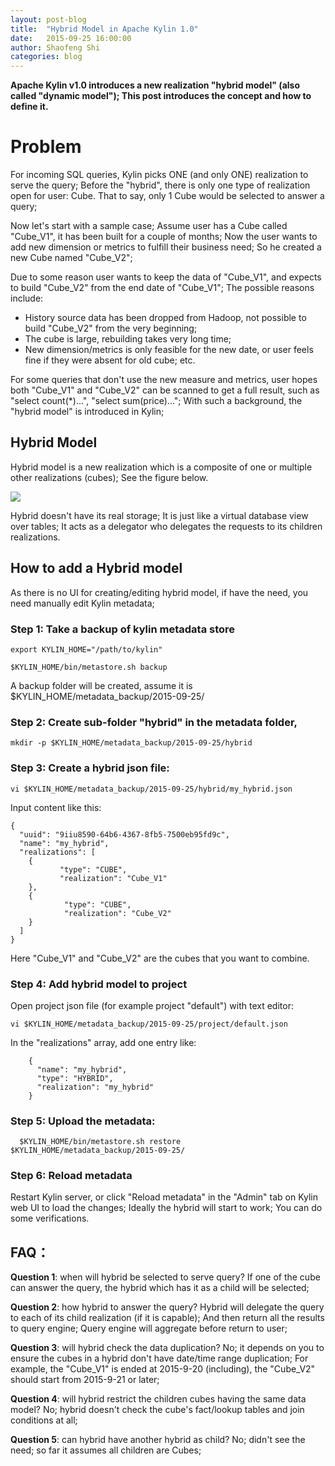 ```yaml
---
layout: post-blog
title:  "Hybrid Model in Apache Kylin 1.0"
date:   2015-09-25 16:00:00
author: Shaofeng Shi
categories: blog
---
```


**Apache Kylin v1.0 introduces a new realization "hybrid model" (also called "dynamic model"); This post introduces the concept and how to define it.**

# Problem

For incoming SQL queries, Kylin picks ONE (and only ONE) realization to serve the query; Before the "hybrid", there is only one type of realization open for user: Cube. That to say, only 1 Cube would be selected to answer a query;

Now let's start with a sample case; Assume user has a Cube called "Cube_V1", it has been built for a couple of months; Now the user wants to add new dimension or metrics to fulfill their business need; So he created a new Cube named "Cube_V2"; 

Due to some reason user wants to keep the data of "Cube_V1", and expects to build "Cube_V2" from the end date of "Cube_V1"; The possible reasons include:

* History source data has been dropped from Hadoop, not possible to build "Cube_V2" from the very beginning;
* The cube is large, rebuilding takes very long time;
* New dimension/metrics is only feasible for the new date, or user feels fine if they were absent for old cube; etc.

For some queries that don't use the new measure and metrics, user hopes both "Cube_V1" and "Cube_V2" can be scanned to get a full result, such as "select count(*)...", "select sum(price)..."; With such a background, the "hybrid model" is introduced in Kylin;

## Hybrid Model

Hybrid model is a new realization which is a composite of one or multiple other realizations (cubes); See the figure below.

![]( /images/blog/hybrid-model.png)

Hybrid doesn't have its real storage; It is just like a virtual database view over tables; It acts as a delegator who delegates the requests to its children realizations.

## How to add a Hybrid model

As there is no UI for creating/editing hybrid model, if have the need, you need manually edit Kylin metadata;

### Step 1: Take a backup of kylin metadata store 

```
export KYLIN_HOME="/path/to/kylin"

$KYLIN_HOME/bin/metastore.sh backup

```

A backup folder will be created, assume it is $KYLIN_HOME/metadata_backup/2015-09-25/
 
### Step 2: Create sub-folder "hybrid" in the metadata folder,

```
mkdir -p $KYLIN_HOME/metadata_backup/2015-09-25/hybrid
```

### Step 3: Create a hybrid json file: 

```
vi $KYLIN_HOME/metadata_backup/2015-09-25/hybrid/my_hybrid.json

```

Input content like this:

```
{
  "uuid": "9iiu8590-64b6-4367-8fb5-7500eb95fd9c",
  "name": "my_hybrid",
  "realizations": [
    {
           "type": "CUBE",
           "realization": "Cube_V1"
    },
    {
            "type": "CUBE",
            "realization": "Cube_V2"
    }
  ]
}

```
Here "Cube_V1" and "Cube_V2" are the cubes that you want to combine.


### Step 4: Add hybrid model to project

Open project json file (for example project "default") with text editor:

```
vi $KYLIN_HOME/metadata_backup/2015-09-25/project/default.json

```

In the "realizations" array, add one entry like:

```
    {
      "name": "my_hybrid",
      "type": "HYBRID",
      "realization": "my_hybrid"
    }
```

### Step 5: Upload the metadata:

```
  $KYLIN_HOME/bin/metastore.sh restore $KYLIN_HOME/metadata_backup/2015-09-25/

```

### Step 6: Reload metadata

Restart Kylin server, or click "Reload metadata" in the "Admin" tab on Kylin web UI to load the changes; Ideally the hybrid will start to work; You can do some verifications.

## FAQ：

**Question 1**: when will hybrid be selected to serve query?
If one of the cube can answer the query, the hybrid which has it as a child will be selected;

**Question 2**: how hybrid to answer the query?
Hybrid will delegate the query to each of its child realization (if it is capable); And then return all the results to query engine; Query engine will aggregate before return to user;

**Question 3**: will hybrid check the data duplication?
No; it depends on you to ensure the cubes in a hybrid don't have date/time range duplication; For example, the "Cube_V1" is ended at 2015-9-20 (including), the "Cube_V2" should start from 2015-9-21 or later;

**Question 4**: will hybrid restrict the children cubes having the same data model?
No; hybrid doesn't check the cube's fact/lookup tables and join conditions at all;

**Question 5**: can hybrid have another hybrid as child?
No; didn't see the need; so far it assumes all children are Cubes;
